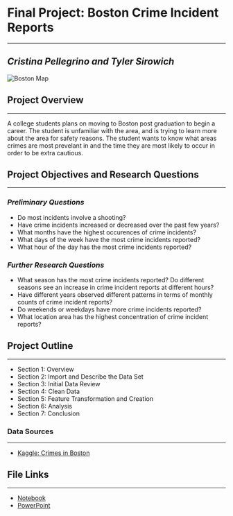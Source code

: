 # **Final Project: Boston Crime Incident Reports**
---
## *Cristina Pellegrino and Tyler Sirowich*

![Boston Map](https://previews.123rf.com/images/netsign33/netsign331710/netsign33171000070/87862046-boston-massachusetts-downtown-vector-map-.jpg)

## **Project Overview**
---
A college students plans on moving to Boston post graduation to begin a career. The student is unfamiliar with the area, and is trying to learn more about the area for safety reasons. The student wants to know what areas crimes are most prevelant in and the time they are most likely to occur in order to be extra cautious. 

## **Project Objectives and Research Questions**
---
### ***Preliminary Questions***
*   Do most incidents involve a shooting?
*   Have crime incidents increased or decreased over the past few years?
*   What months have the highest occurences of crime incidents?
*   What days of the week have the most crime incidents reported? 
*   What hour of the day has the most crime incidents reported?

### ***Further Research Questions***
*   What season has the most crime incidents reported? Do different seasons see an increase in crime incident reports at different hours?
*   Have different years observed different patterns in terms of monthly counts of crime incident reports?
*   Do weekends or weekdays have more crime incidents reported?
*   What location area has the highest concentration of crime incident reports?

## **Project Outline**
---
*   Section 1: Overview
*   Section 2: Import and Describe the Data Set
*   Section 3: Initial Data Review
*   Section 4: Clean Data
*   Section 5: Feature Transformation and Creation
*   Section 6: Analysis
*   Section 7: Conclusion

### **Data Sources**
---
*   [Kaggle: Crimes in Boston](https://www.kaggle.com/AnalyzeBoston/crimes-in-boston)

## **File Links**
---
*   [Notebook](URL)
*   [PowerPoint](https://docs.google.com/presentation/d/1L3qceaeGNgC_70rWwSYwJGJ5kQbm06jMOP0AkPWsjwk/edit?usp=sharing)

